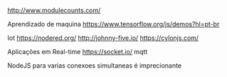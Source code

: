 http://www.modulecounts.com/

Aprendizado de maquina
https://www.tensorflow.org/js/demos?hl=pt-br

Iot
https://nodered.org/
http://johnny-five.io/
https://cylonjs.com/

Aplicações em Real-time
https://socket.io/
mqtt


NodeJS para varias conexoes simultaneas é imprecionante